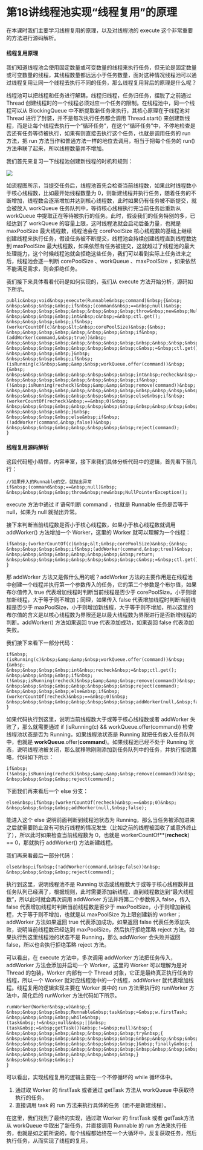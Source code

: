# 第18讲线程池实现“线程复用”的原理

在本课时我们主要学习线程复用的原理，以及对线程池的 execute 这个非常重要的方法进行源码解析。

#### 线程复用原理

我们知道线程池会使用固定数量或可变数量的线程来执行任务，但无论是固定数量或可变数量的线程，其线程数量都远远小于任务数量，面对这种情况线程池可以通过线程复用让同一个线程去执行不同的任务，那么线程复用背后的原理是什么呢？

线程池可以把线程和任务进行解耦，线程归线程，任务归任务，摆脱了之前通过 Thread 创建线程时的一个线程必须对应一个任务的限制。在线程池中，同一个线程可以从 BlockingQueue 中不断提取新任务来执行，其核心原理在于线程池对 Thread 进行了封装，并不是每次执行任务都会调用 Thread.start() 来创建新线程，而是让每个线程去执行一个“循环任务”，在这个“循环任务”中，不停地检查是否还有任务等待被执行，如果有则直接去执行这个任务，也就是调用任务的 run 方法，把 run 方法当作和普通方法一样的地位去调用，相当于把每个任务的 run() 方法串联了起来，所以线程数量并不增加。

我们首先来复习一下线程池创建新线程的时机和规则：

![](https://s0.lgstatic.com/i/image3/M01/58/3A/CgpOIF33U12AesvCAAC4vEMOXQ4044.png)

如流程图所示，当提交任务后，线程池首先会检查当前线程数，如果此时线程数小于核心线程数，比如最开始线程数量为 0，则新建线程并执行任务，随着任务的不断增加，线程数会逐渐增加并达到核心线程数，此时如果仍有任务被不断提交，就会被放入 workQueue 任务队列中，等待核心线程执行完当前任务后重新从 workQueue 中提取正在等待被执行的任务。此时，假设我们的任务特别的多，已经达到了 workQueue 的容量上限，这时线程池就会启动后备力量，也就是 maxPoolSize 最大线程数，线程池会在 corePoolSize 核心线程数的基础上继续创建线程来执行任务，假设任务被不断提交，线程池会持续创建线程直到线程数达到 maxPoolSize 最大线程数，如果依然有任务被提交，这就超过了线程池的最大处理能力，这个时候线程池就会拒绝这些任务，我们可以看到实际上任务进来之后，线程池会逐一判断 corePoolSize 、workQueue 、maxPoolSize ，如果依然不能满足需求，则会拒绝任务。

我们接下来具体看看代码是如何实现的，我们从 execute 方法开始分析，源码如下所示。

```
public&nbsp;void&nbsp;execute(Runnable&nbsp;command)&nbsp;{&nbsp;
&nbsp;&nbsp;&nbsp;&nbsp;if&nbsp;(command&nbsp;==&nbsp;null)&nbsp;
&nbsp;&nbsp;&nbsp;&nbsp;&nbsp;&nbsp;&nbsp;&nbsp;throw&nbsp;new&nbsp;NullPointerException();
&nbsp;&nbsp;&nbsp;&nbsp;int&nbsp;c&nbsp;=&nbsp;ctl.get();
&nbsp;&nbsp;&nbsp;&nbsp;if&nbsp;(workerCountOf(c)&nbsp;&lt;&nbsp;corePoolSize)&nbsp;{&nbsp;
&nbsp;&nbsp;&nbsp;&nbsp;&nbsp;&nbsp;&nbsp;&nbsp;if&nbsp;(addWorker(command,&nbsp;true))&nbsp;
&nbsp;&nbsp;&nbsp;&nbsp;&nbsp;&nbsp;&nbsp;&nbsp;&nbsp;&nbsp;&nbsp;&nbsp;return;
&nbsp;&nbsp;&nbsp;&nbsp;&nbsp;&nbsp;&nbsp;&nbsp;c&nbsp;=&nbsp;ctl.get();
&nbsp;&nbsp;&nbsp;&nbsp;}&nbsp;
&nbsp;&nbsp;&nbsp;&nbsp;if&nbsp;(isRunning(c)&nbsp;&amp;&amp;&nbsp;workQueue.offer(command))&nbsp;{&nbsp;
&nbsp;&nbsp;&nbsp;&nbsp;&nbsp;&nbsp;&nbsp;&nbsp;int&nbsp;recheck&nbsp;=&nbsp;ctl.get();
&nbsp;&nbsp;&nbsp;&nbsp;&nbsp;&nbsp;&nbsp;&nbsp;if&nbsp;(!&nbsp;isRunning(recheck)&nbsp;&amp;&amp;&nbsp;remove(command))&nbsp;
&nbsp;&nbsp;&nbsp;&nbsp;&nbsp;&nbsp;&nbsp;&nbsp;&nbsp;&nbsp;&nbsp;&nbsp;reject(command);
&nbsp;&nbsp;&nbsp;&nbsp;&nbsp;&nbsp;&nbsp;&nbsp;else&nbsp;if&nbsp;(workerCountOf(recheck)&nbsp;==&nbsp;0)&nbsp;
&nbsp;&nbsp;&nbsp;&nbsp;&nbsp;&nbsp;&nbsp;&nbsp;&nbsp;&nbsp;&nbsp;&nbsp;addWorker(null,&nbsp;false);
&nbsp;&nbsp;&nbsp;&nbsp;}&nbsp;
&nbsp;&nbsp;&nbsp;&nbsp;else&nbsp;if&nbsp;(!addWorker(command,&nbsp;false))&nbsp;
&nbsp;&nbsp;&nbsp;&nbsp;&nbsp;&nbsp;&nbsp;&nbsp;reject(command);
}
```

#### 线程复用源码解析

这段代码短小精悍，内容丰富，接下来我们具体分析代码中的逻辑，首先看下前几行：

```
//如果传入的Runnable的空，就抛出异常
if&nbsp;(command&nbsp;==&nbsp;null)&nbsp;
&nbsp;&nbsp;&nbsp;&nbsp;throw&nbsp;new&nbsp;NullPointerException();
```

execute 方法中通过 if 语句判断 command ，也就是  Runnable 任务是否等于 null，如果为 null 就抛出异常。

接下来判断当前线程数是否小于核心线程数，如果小于核心线程数就调用 addWorker() 方法增加一个 Worker，这里的 Worker 就可以理解为一个线程：

```
if&nbsp;(workerCountOf(c)&nbsp;&lt;&nbsp;corePoolSize)&nbsp;{&nbsp;
&nbsp;&nbsp;&nbsp;&nbsp;if&nbsp;(addWorker(command,&nbsp;true))&nbsp;
&nbsp;&nbsp;&nbsp;&nbsp;&nbsp;&nbsp;&nbsp;&nbsp;return;
&nbsp;&nbsp;&nbsp;&nbsp;&nbsp;&nbsp;&nbsp;&nbsp;c&nbsp;=&nbsp;ctl.get();
}
```

那 addWorker 方法又是做什么用的呢？addWorker 方法的主要作用是在线程池中创建一个线程并执行第一个参数传入的任务，它的第二个参数是个布尔值，如果布尔值传入 true 代表增加线程时判断当前线程是否少于 corePoolSize，小于则增加新线程，大于等于则不增加；同理，如果传入 false 代表增加线程时判断当前线程是否少于 maxPoolSize，小于则增加新线程，大于等于则不增加，所以这里的布尔值的含义是以核心线程数为界限还是以最大线程数为界限进行是否新增线程的判断。addWorker() 方法如果返回 true 代表添加成功，如果返回 false 代表添加失败。

我们接下来看下一部分代码：

```
if&nbsp;(isRunning(c)&nbsp;&amp;&amp;&nbsp;workQueue.offer(command))&nbsp;{&nbsp;
&nbsp;&nbsp;&nbsp;&nbsp;int&nbsp;recheck&nbsp;=&nbsp;ctl.get();
&nbsp;&nbsp;&nbsp;&nbsp;if&nbsp;(!&nbsp;isRunning(recheck)&nbsp;&amp;&amp;&nbsp;remove(command))&nbsp;
&nbsp;&nbsp;&nbsp;&nbsp;&nbsp;&nbsp;&nbsp;&nbsp;reject(command);
&nbsp;&nbsp;&nbsp;&nbsp;else&nbsp;if&nbsp;(workerCountOf(recheck)&nbsp;==&nbsp;0)&nbsp;
&nbsp;&nbsp;&nbsp;&nbsp;&nbsp;&nbsp;&nbsp;&nbsp;addWorker(null,&nbsp;false);
}
```

如果代码执行到这里，说明当前线程数大于或等于核心线程数或者 addWorker 失败了，那么就需要通过 if (isRunning(c) && workQueue.offer(command)) 检查线程池状态是否为 Running，如果线程池状态是 Running 就把任务放入任务队列中，也就是 **workQueue**.offer(**command**)。如果线程池已经不处于 Running 状态，说明线程池被关闭，那么就移除刚刚添加到任务队列中的任务，并执行拒绝策略，代码如下所示：

```
if&nbsp;(!&nbsp;isRunning(recheck)&nbsp;&amp;&amp;&nbsp;remove(command))&nbsp;
&nbsp;&nbsp;&nbsp;&nbsp;reject(command);
```

下面我们再来看后一个 else 分支：

```
else&nbsp;if&nbsp;(workerCountOf(recheck)&nbsp;==&nbsp;0)&nbsp;
&nbsp;&nbsp;&nbsp;&nbsp;addWorker(null,&nbsp;false);
```

能进入这个 else 说明前面判断到线程池状态为 Running，那么当任务被添加进来之后就需要防止没有可执行线程的情况发生（比如之前的线程被回收了或意外终止了），所以此时如果检查当前线程数为 0，也就是 workerCountOf\*\*(**recheck**) == 0，那就执行 addWorker() 方法新建线程。

我们再来看最后一部分代码：

```
else&nbsp;if&nbsp;(!addWorker(command,&nbsp;false))&nbsp;
&nbsp;&nbsp;&nbsp;&nbsp;reject(command);
```

执行到这里，说明线程池不是 Running 状态或线程数大于或等于核心线程数并且任务队列已经满了，根据规则，此时需要添加新线程，直到线程数达到“最大线程数”，所以此时就会再次调用 addWorker 方法并将第二个参数传入 false，传入 false 代表增加线程时判断当前线程数是否少于 maxPoolSize，小于则增加新线程，大于等于则不增加，也就是以 maxPoolSize 为上限创建新的 worker；addWorker 方法如果返回 true 代表添加成功，如果返回 false 代表任务添加失败，说明当前线程数已经达到 maxPoolSize，然后执行拒绝策略 reject 方法。如果执行到这里线程池的状态不是 Running，那么 addWorker 会失败并返回 false，所以也会执行拒绝策略 reject 方法。

可以看出，在 execute 方法中，多次调用 addWorker 方法把任务传入，addWorker 方法会添加并启动一个 Worker，这里的 Worker 可以理解为是对 Thread 的包装，Worker 内部有一个 Thread 对象，它正是最终真正执行任务的线程，所以一个 Worker 就对应线程池中的一个线程，addWorker 就代表增加线程。线程复用的逻辑实现主要在 Worker 类中的 run 方法里执行的 runWorker 方法中，简化后的 runWorker 方法代码如下所示。

```
runWorker(Worker&nbsp;w)&nbsp;{
&nbsp;&nbsp;&nbsp;&nbsp;Runnable&nbsp;task&nbsp;=&nbsp;w.firstTask;
&nbsp;&nbsp;&nbsp;&nbsp;while&nbsp;(task&nbsp;!=&nbsp;null&nbsp;||&nbsp;(task&nbsp;=&nbsp;getTask())&nbsp;!=&nbsp;null)&nbsp;{
&nbsp;&nbsp;&nbsp;&nbsp;&nbsp;&nbsp;&nbsp;&nbsp;try&nbsp;{
&nbsp;&nbsp;&nbsp;&nbsp;&nbsp;&nbsp;&nbsp;&nbsp;&nbsp;&nbsp;&nbsp;&nbsp;task.run();
&nbsp;&nbsp;&nbsp;&nbsp;&nbsp;&nbsp;&nbsp;&nbsp;}&nbsp;finally&nbsp;{
&nbsp;&nbsp;&nbsp;&nbsp;&nbsp;&nbsp;&nbsp;&nbsp;&nbsp;&nbsp;&nbsp;&nbsp;task&nbsp;=&nbsp;null;
&nbsp;&nbsp;&nbsp;&nbsp;&nbsp;&nbsp;&nbsp;&nbsp;}
&nbsp;&nbsp;&nbsp;&nbsp;}
}
```

可以看出，实现线程复用的逻辑主要在一个不停循环的 while 循环体中。

1. 通过取 Worker 的 firstTask 或者通过 getTask 方法从 workQueue 中获取待执行的任务。
2. 直接调用 task 的 run 方法来执行具体的任务（而不是新建线程）。

在这里，我们找到了最终的实现，通过取 Worker 的 firstTask 或者 getTask方法从 workQueue 中取出了新任务，并直接调用 Runnable 的 run 方法来执行任务，也就是如之前所说的，每个线程都始终在一个大循环中，反复获取任务，然后执行任务，从而实现了线程的复用。
